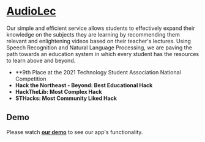 # **[AudioLec](https://audiolec.herokuapp.com/)**

Our simple and efficient service allows students to effectively expand their knowledge on the subjects they are learning by recommending them relevant and enlightening videos based on their teacher's lectures. Using Speech Recognition and Natural Language Processing, we are paving the path towards an education system in which every student has the resources to learn above and beyond.

* **9th Place at the 2021 Technology Student Association National Competition
* **Hack the Northeast - Beyond: Best Educational Hack**
* **HackTheLib: Most Complex Hack**
* **STHacks: Most Community Liked Hack**

## Demo
Please watch **[our demo](https://youtu.be/vqJR_MNoJP0)** to see our app's functionality.




